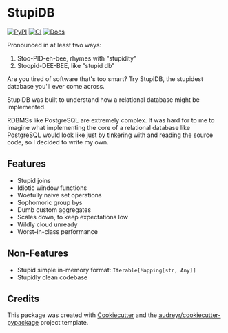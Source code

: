 # StupiDB

[![PyPI](https://img.shields.io/pypi/v/stupidb.svg)](https://pypi.python.org/pypi/stupidb)
[![CI](https://github.com/cpcloud/stupidb/actions/workflows/ci.yml/badge.svg?branch=main)](https://github.com/cpcloud/stupidb/actions/workflows/ci.yml)
[![Docs](https://readthedocs.org/projects/stupidb/badge/?version=latest)](https://stupidb.readthedocs.io/en/latest/?badge=latest)

Pronounced in at least two ways:

1. Stoo-PID-eh-bee, rhymes with "stupidity"
2. Stoopid-DEE-BEE, like "stupid db"

Are you tired of software that's too smart? Try StupiDB, the stupidest database
you'll ever come across.

StupiDB was built to understand how a relational database might be implemented.

RDBMSs like PostgreSQL are extremely complex. It was hard for to me to imagine
what implementing the core of a relational database like PostgreSQL would look
like just by tinkering with and reading the source code, so I decided to write
my own.

## Features

- Stupid joins
- Idiotic window functions
- Woefully naive set operations
- Sophomoric group bys
- Dumb custom aggregates
- Scales down, to keep expectations low
- Wildly cloud unready
- Worst-in-class performance

## Non-Features

- Stupid simple in-memory format: `Iterable[Mapping[str, Any]]`
- Stupidly clean codebase

## Credits

This package was created with
[Cookiecutter](https://github.com/audreyr/cookiecutter) and the
[audreyr/cookiecutter-pypackage](https://github.com/audreyr/cookiecutter-pypackage)
project template.
